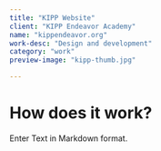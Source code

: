 ```yaml
---
title: "KIPP Website"
client: "KIPP Endeavor Academy"
name: "kippendeavor.org"
work-desc: "Design and development"
category: "work"
preview-image: "kipp-thumb.jpg"

---
```


# How does it work?

Enter Text in Markdown format.